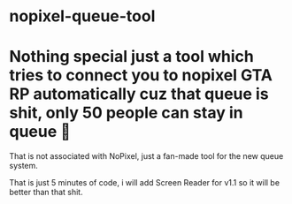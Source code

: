 # nopixel-queue-tool
Nothing special just a tool which tries to connect you to nopixel GTA RP automatically cuz that queue is shit, only 50 people can stay in queue :facepalm:
===================================

That is not associated with NoPixel, just a fan-made tool for the new queue system.

That is just 5 minutes of code, i will add Screen Reader for v1.1 so it will be better than that shit.
